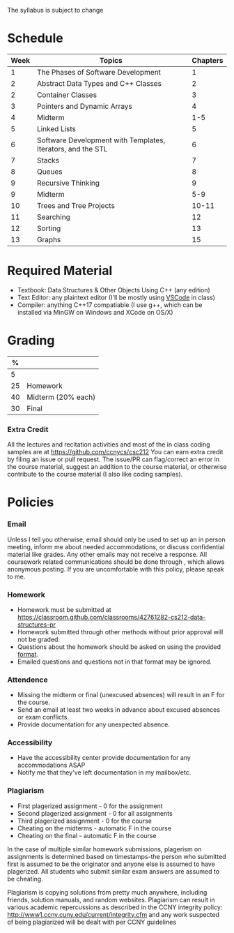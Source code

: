 The syllabus is subject to change 

Schedule
========
| Week | Topics | Chapters 
|------|--------|----------|
| 1 | The Phases of Software Development | 1 |
| 2 | Abstract Data Types and C++ Classes | 2 |
| 2 | Container Classes										| 3 |
| 3 | Pointers and Dynamic Arrays			 | 4 |
| 4 | Midterm			| 1-5 |
| 5 | Linked Lists	| 5 |
| 6 | Software Development with Templates, Iterators, and the STL | 6 |
| 7 | Stacks											 | 7 |
| 8 | Queues						 | 8 |
| 9 | Recursive Thinking	| 9 |
| 9 | Midterm| 5-9 |
| 10| Trees  and Tree Projects	| 10-11 |
| 11 | Searching	| 12 |
| 12 | Sorting    | 13|
| 13 | Graphs			| 15 |

 Required Material 
=================
* Textbook: Data Structures & Other Objects Using C++ (any edition)
* Text Editor: any plaintext editor (I'll be mostly using [VSCode](https://code.visualstudio.com/) in class)
* Compiler: anything C++17 compatiable (I use g++, which can be installed via MinGW on Windows and XCode on OS/X)

Grading
========
| % |  |
| ------------- | ----------- |
| 5 | <discussion software participation> |
| 25 | Homework |
| 40 | Midterm (20% each) |
| 30 | Final |

### Extra Credit ###
All the lectures and recitation activities and most of the in class coding samples are at https://github.com/ccnycs/csc212 You can earn extra credit by filing an issue or pull request. The issue/PR can flag/correct an error in the course material, suggest an addition to the course material, or otherwise contribute to the course material (I also like coding samples). 

Policies
========
### Email ###
Unless I tell you otherwise, email should only be used to set up an in person meeting, inform me about needed accommodations, or discuss confidential material like grades.  Any other emails may not receive a response. All coursework related communications should be done through <insert discussion software here>, which allows anonymous posting. If you are uncomfortable with this policy, please speak to me.


### Homework ###
* Homework must be submitted at https://classroom.github.com/classrooms/42761282-cs212-data-structures-pr
* Homework submitted through other methods without prior approval  will not be graded.
* Questions about the homework should be asked on <choose discussion format> using the provided [format](hwq_fmt.md). 
* Emailed questions and questions not in that format may be ignored. 

### Attendence ###
* Missing the midterm or final (unexcused absences) will result in an F for the course.
* Send an email at least two weeks in advance about excused absences or exam conflicts.
* Provide documentation for any unexpected absence.

### Accessibility ###
* Have the accessibility center provide documentation for any accommodations ASAP
* Notify me that they've left documentation in my mailbox/etc.

### Plagiarism ###
* First plagerized assignment - 0 for the assignment
* Second plagerized assignment - 0 for all assignments
* Third plagerized assignment - 0 for the course
* Cheating on the midterms - automatic F in the course
* Cheating on the final - automatic F in the course

In the case of multiple similar homework submissions, plagerism on assignments is determined based on timestamps-the person who submitted first is assumed to be the originator and anyone else is assumed to have plagerized. All students who submit similar exam answers are assumed to be cheating.

Plagiarism is copying solutions from pretty much anywhere, including friends, solution manuals, and random websites. Plagiarism can result in various academic repercussions as described in the CCNY integrity policy: http://www1.ccny.cuny.edu/current/integrity.cfm and any work suspected of being plagiarized will be dealt with per CCNY guidelines

